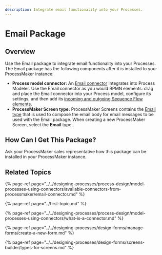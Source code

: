 ```yaml
---
description: Integrate email functionality into your Processes.
---
```


# Email Package

## Overview

Use the Email package to integrate email functionality into your Processes. The Email package has the following components after it is installed to your ProcessMaker instance:

* **Process model connector:** An [Email connector](../../designing-processes/process-design/model-processes-using-connectors/available-connectors-from-processmaker/email-connector.md) integrates into Process Modeler. Use the Email connector as you would BPMN elements: drag and place the Email connector into your Process model, configure its settings, and then add its [incoming and outgoing Sequence Flow elements](../../designing-processes/process-design/model-your-process/the-quick-toolbar.md).
* **ProcessMaker Screen type:** ProcessMaker Screens contains the [Email type](../../designing-processes/design-forms/screens-builder/types-for-screens.md#email) that is used to compose the email body for email messages to be used with the Email package. When creating a new ProcessMaker Screen, select the **Email** type.

## How Can I Get This Package?

Ask your ProcessMaker sales representative how this package can be installed in your ProcessMaker instance.

## Related Topics

{% page-ref page="../../designing-processes/process-design/model-processes-using-connectors/available-connectors-from-processmaker/email-connector.md" %}

{% page-ref page="../first-topic.md" %}

{% page-ref page="../../designing-processes/process-design/model-processes-using-connectors/what-is-a-connector.md" %}

{% page-ref page="../../designing-processes/design-forms/manage-forms/create-a-new-form.md" %}

{% page-ref page="../../designing-processes/design-forms/screens-builder/types-for-screens.md" %}

